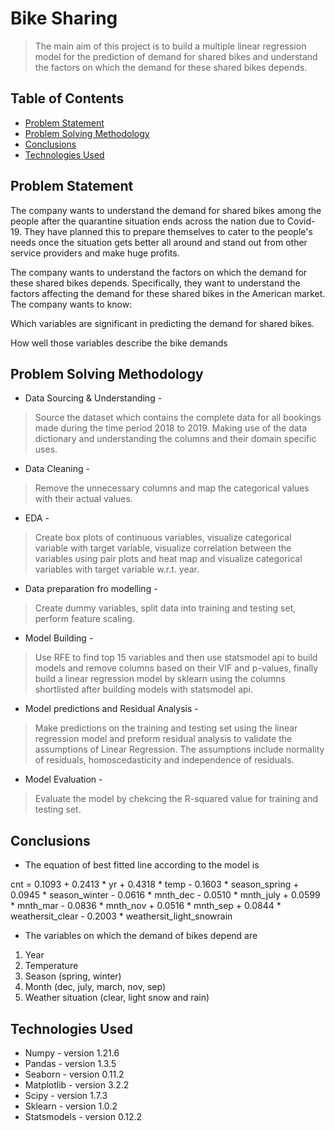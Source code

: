 # Bike Sharing
> The main aim of this project is to build a multiple linear regression model for the prediction of demand for shared bikes and understand the factors on which the demand for these shared bikes depends. 


## Table of Contents
* [Problem Statement](#problem-statement)
* [Problem Solving Methodology](#problem-solving-methodology)
* [Conclusions](#conclusions)
* [Technologies Used](#technologies-used)


## Problem Statement
The company wants to understand the demand for shared bikes among the people after the quarantine situation ends across the nation due to Covid-19. They have planned this to prepare themselves to cater to the people's needs once the situation gets better all around and stand out from other service providers and make huge profits.

The company wants to understand the factors on which the demand for these shared bikes depends. Specifically, they want to understand the factors affecting the demand for these shared bikes in the American market. The company wants to know:

Which variables are significant in predicting the demand for shared bikes.

How well those variables describe the bike demands


## Problem Solving Methodology
* Data Sourcing & Understanding -
> Source the dataset which contains the complete data for all bookings made during the time period 2018 to 2019.
> Making use of the data dictionary and understanding the columns and their domain specific uses.
* Data Cleaning -
> Remove the unnecessary columns and map the categorical values with their actual values.
* EDA -
> Create box plots of continuous variables, visualize categorical variable with target variable, visualize correlation between the variables using pair plots and heat map and visualize categorical variables with target variable w.r.t. year.
* Data preparation fro modelling -
> Create dummy variables, split data into training and testing set, perform feature scaling.
* Model Building -
> Use RFE to find top 15 variables and then use statsmodel api to build models and remove columns based on their VIF and p-values, finally build a linear regression model by sklearn using the columns shortlisted after building models with statsmodel api.
* Model predictions and Residual Analysis -
> Make predictions on the training and testing set using the linear regression model and preform residual analysis to validate the assumptions of Linear Regression. The assumptions include normality of residuals, homoscedasticity and independence of residuals.
* Model Evaluation -
> Evaluate the model by chekcing the R-squared value for training and testing set.


## Conclusions
- The equation of best fitted line according to the model is

cnt = 0.1093 + 0.2413 * yr + 0.4318 * temp - 0.1603 * season_spring + 0.0945 * season_winter - 0.0616 * mnth_dec - 0.0510 * mnth_july + 0.0599 * mnth_mar - 0.0836 * mnth_nov + 0.0516 * mnth_sep + 0.0844 * weathersit_clear - 0.2003 * weathersit_light_snowrain

- The variables on which the demand of bikes depend are

1. Year
2. Temperature
3. Season (spring, winter)
4. Month (dec, july, march, nov, sep)
5. Weather situation (clear, light snow and rain)


## Technologies Used
- Numpy        - version 1.21.6
- Pandas       - version 1.3.5
- Seaborn      - version 0.11.2
- Matplotlib   - version 3.2.2
- Scipy        - version 1.7.3
- Sklearn      - version 1.0.2
- Statsmodels  - version 0.12.2
